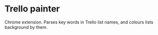 # Trello painter
Chrome extension. Parses key words in Trello list names, and colours lists background by them.

